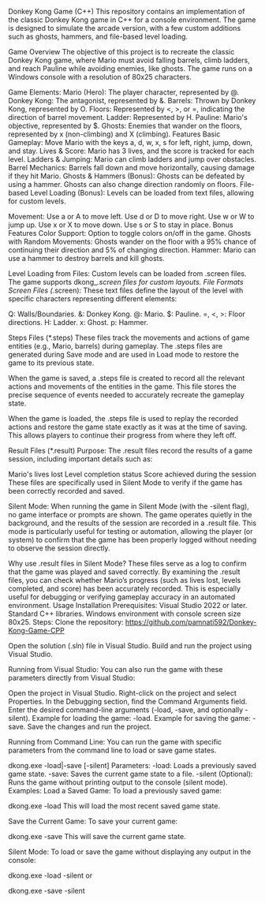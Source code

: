 Donkey Kong Game (C++)
This repository contains an implementation of the classic Donkey Kong game in C++ for a console environment. The game is designed to simulate the arcade version, with a few custom additions such as ghosts, hammers, and file-based level loading.


Game Overview
The objective of this project is to recreate the classic Donkey Kong game, where Mario must avoid falling barrels, climb ladders, and reach Pauline while avoiding enemies, like ghosts. The game runs on a Windows console with a resolution of 80x25 characters.

Game Elements:
Mario (Hero): The player character, represented by @.
Donkey Kong: The antagonist, represented by &.
Barrels: Thrown by Donkey Kong, represented by O.
Floors: Represented by <, >, or =, indicating the direction of barrel movement.
Ladder: Represented by H.
Pauline: Mario's objective, represented by $.
Ghosts: Enemies that wander on the floors, represented by x (non-climbing) and X (climbing).
Features
Basic Gameplay: Move Mario with the keys a, d, w, x, s for left, right, jump, down, and stay.
Lives & Score: Mario has 3 lives, and the score is tracked for each level.
Ladders & Jumping: Mario can climb ladders and jump over obstacles.
Barrel Mechanics: Barrels fall down and move horizontally, causing damage if they hit Mario.
Ghosts & Hammers (Bonus): Ghosts can be defeated by using a hammer. Ghosts can also change direction randomly on floors.
File-based Level Loading (Bonus): Levels can be loaded from text files, allowing for custom levels.

Movement:
Use a or A to move left.
Use d or D to move right.
Use w or W to jump up.
Use x or X to move down.
Use s or S to stay in place.
Bonus Features
Color Support: Option to toggle colors on/off in the game.
Ghosts with Random Movements: Ghosts wander on the floor with a 95% chance of continuing their direction and 5% of changing direction.
Hammer: Mario can use a hammer to destroy barrels and kill ghosts.

Level Loading from Files: Custom levels can be loaded from .screen files. The game supports dkong_*.screen files for custom layouts.
File Formats
Screen Files (*.screen):
These text files define the layout of the level with specific characters representing different elements:

Q: Walls/Boundaries.
&: Donkey Kong.
@: Mario.
$: Pauline.
=, <, >: Floor directions.
H: Ladder.
x: Ghost.
p: Hammer.

Steps Files (*.steps)
These files track the movements and actions of game entities (e.g., Mario, barrels) during gameplay. The .steps files are generated during Save mode and are used in Load mode to restore the game to its previous state.

When the game is saved, a .steps file is created to record all the relevant actions and movements of the entities in the game. This file stores the precise sequence of events needed to accurately recreate the gameplay state.

When the game is loaded, the .steps file is used to replay the recorded actions and restore the game state exactly as it was at the time of saving. This allows players to continue their progress from where they left off.

Result Files (*.result)
Purpose:
The .result files record the results of a game session, including important details such as:

Mario's lives lost
Level completion status
Score achieved during the session
These files are specifically used in Silent Mode to verify if the game has been correctly recorded and saved.

Silent Mode:
When running the game in Silent Mode (with the -silent flag), no game interface or prompts are shown. The game operates quietly in the background, and the results of the session are recorded in a .result file. This mode is particularly useful for testing or automation, allowing the player (or system) to confirm that the game has been properly logged without needing to observe the session directly.

Why use .result files in Silent Mode?
These files serve as a log to confirm that the game was played and saved correctly. By examining the .result files, you can check whether Mario’s progress (such as lives lost, levels completed, and score) has been accurately recorded. This is especially useful for debugging or verifying gameplay accuracy in an automated environment.
Usage
Installation
Prerequisites:
Visual Studio 2022 or later.
Standard C++ libraries.
Windows environment with console screen size 80x25.
Steps:
Clone the repository: 
https://github.com/pamnati592/Donkey-Kong-Game-CPP

Open the solution (.sln) file in Visual Studio.
Build and run the project using Visual Studio.

Running from Visual Studio:
You can also run the game with these parameters directly from Visual Studio:

Open the project in Visual Studio.
Right-click on the project and select Properties.
In the Debugging section, find the Command Arguments field.
Enter the desired command-line arguments (-load, -save, and optionally -silent).
Example for loading the game: -load.
Example for saving the game: -save.
Save the changes and run the project.

Running from Command Line:
You can run the game with specific parameters from the command line to load or save game states.

dkong.exe -load|-save [-silent]
Parameters:
-load: Loads a previously saved game state.
-save: Saves the current game state to a file.
-silent (Optional): Runs the game without printing output to the console (silent mode).
Examples:
Load a Saved Game: To load a previously saved game:

dkong.exe -load
This will load the most recent saved game state.

Save the Current Game: To save your current game:

dkong.exe -save
This will save the current game state.

Silent Mode: To load or save the game without displaying any output in the console:

dkong.exe -load -silent
or

dkong.exe -save -silent

